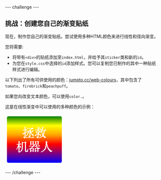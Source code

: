--- challenge ---

## 挑战：创建您自己的渐变贴纸

现在，制作您自己的渐变贴纸。尝试使用多种HTML颜色来进行线性和径向渐变。

您将需要:

+ 将带有`<div>`的贴纸添加至`index.html`，并给予其`sticker`类和新的`id`。
+ 为您在`style.css`中选择的`id`添加样式。您可以复制您已制作的其中一种贴纸样式进行编辑。 

以下列出了所有可供使用的颜色：[jumpto.cc/web-colours](http://jumpto.cc/web-colours)，其中包含了`tomato`、`firebrick`和`peachpuff`。

如果您向改变文本颜色，可以使用`color.`。

这是在线性渐变中可以使用的多种颜色的示例：

![截图](images/stickers-save-robots.png)

--- /challenge ---